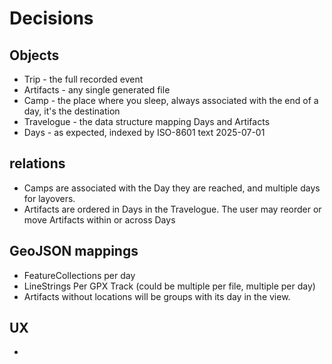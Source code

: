 # Decisions


## Objects

- Trip - the full recorded event
- Artifacts - any single generated file
- Camp - the place where you sleep, always associated with the end of a day, it's the destination
- Travelogue - the data structure mapping Days and Artifacts
- Days - as expected, indexed by ISO-8601 text 2025-07-01


## relations
- Camps are associated with the Day they are reached, and multiple days for layovers.
- Artifacts are ordered in Days in the Travelogue.  The user may reorder or move Artifacts within or across Days

## GeoJSON mappings
- FeatureCollections per day
- LineStrings Per GPX Track (could be multiple per file, multiple per day)
- Artifacts without locations will be groups with its day in the view.

## UX
- 